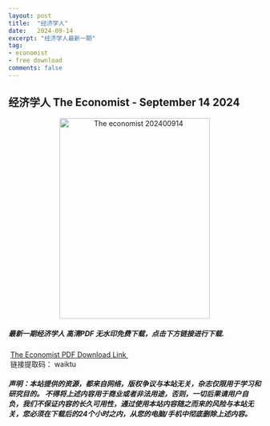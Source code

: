 ```yaml
---
layout: post
title:  "经济学人"
date:   2024-09-14
excerpt: "经济学人最新一期"
tag:
- economist
- free download
comments: false
---
```


## 经济学人 The Economist - September 14 2024


<div align="center">
<img src="https://i.postimg.cc/15C7Wwsv/TE-2024-09-14-00.png" alt="The economist 202400914" border="0" width = 300 height = 400 /> 
</div>


 <h5>最新一期经济学人 高清PDF 无水印免费下载，点击下方链接进行下载. </h5>
 
  <a href="https://wwfh.lanzout.com/iccp22abs9ij">The Economist PDF Download Link </a>  
  <br/>
  链接提取码： waiktu
 
##### 声明：本站提供的资源，都来自网络，版权争议与本站无关，杂志仅限用于学习和研究目的。 不得将上述内容用于商业或者非法用途，否则，一切后果请用户自负，我们不保证内容的长久可用性，通过使用本站内容随之而来的风险与本站无关，您必须在下载后的24个小时之内，从您的电脑/手机中彻底删除上述内容。
 
